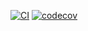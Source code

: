 [![CI](https://github.com/EladHeller/colors-table/actions/workflows/CI.yml/badge.svg)](https://github.com/EladHeller/colors-table/actions/workflows/CI.yml)
[![codecov](https://codecov.io/gh/EladHeller/colors-table/branch/develop/graph/badge.svg)](https://codecov.io/gh/EladHeller/colors-table)